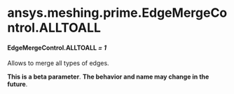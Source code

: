 # ansys.meshing.prime.EdgeMergeControl.ALLTOALL



#### EdgeMergeControl.ALLTOALL *= 1*

Allows to merge all types of edges.

**This is a beta parameter**. **The behavior and name may change in the future**.

<!-- !! processed by numpydoc !! -->
